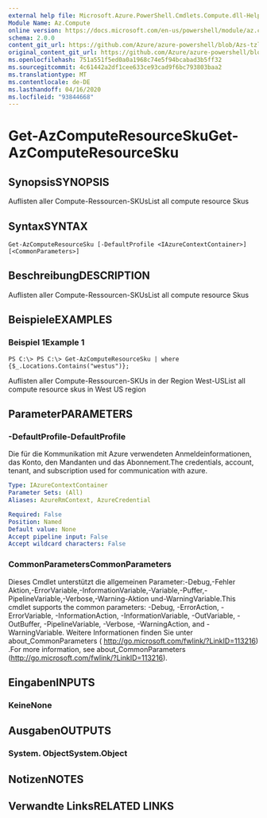 ```yaml
---
external help file: Microsoft.Azure.PowerShell.Cmdlets.Compute.dll-Help-Help.xml
Module Name: Az.Compute
online version: https://docs.microsoft.com/en-us/powershell/module/az.compute/get-azcomputeresourcesku
schema: 2.0.0
content_git_url: https://github.com/Azure/azure-powershell/blob/Azs-tzl/src/Compute/Compute/help/Get-AzComputeResourceSku.md
original_content_git_url: https://github.com/Azure/azure-powershell/blob/Azs-tzl/src/Compute/Compute/help/Get-AzComputeResourceSku.md
ms.openlocfilehash: 751a551f5ed0a0a1968c74e5f94bcabad3b5ff32
ms.sourcegitcommit: 4c61442a2df1cee633ce93cad9f6bc793803baa2
ms.translationtype: MT
ms.contentlocale: de-DE
ms.lasthandoff: 04/16/2020
ms.locfileid: "93844668"
---
```

# <span data-ttu-id="d866a-101">Get-AzComputeResourceSku</span><span class="sxs-lookup"><span data-stu-id="d866a-101">Get-AzComputeResourceSku</span></span>

## <span data-ttu-id="d866a-102">Synopsis</span><span class="sxs-lookup"><span data-stu-id="d866a-102">SYNOPSIS</span></span>
<span data-ttu-id="d866a-103">Auflisten aller Compute-Ressourcen-SKUs</span><span class="sxs-lookup"><span data-stu-id="d866a-103">List all compute resource Skus</span></span>

## <span data-ttu-id="d866a-104">Syntax</span><span class="sxs-lookup"><span data-stu-id="d866a-104">SYNTAX</span></span>

```
Get-AzComputeResourceSku [-DefaultProfile <IAzureContextContainer>] [<CommonParameters>]
```

## <span data-ttu-id="d866a-105">Beschreibung</span><span class="sxs-lookup"><span data-stu-id="d866a-105">DESCRIPTION</span></span>
<span data-ttu-id="d866a-106">Auflisten aller Compute-Ressourcen-SKUs</span><span class="sxs-lookup"><span data-stu-id="d866a-106">List all compute resource Skus</span></span>

## <span data-ttu-id="d866a-107">Beispiele</span><span class="sxs-lookup"><span data-stu-id="d866a-107">EXAMPLES</span></span>

### <span data-ttu-id="d866a-108">Beispiel 1</span><span class="sxs-lookup"><span data-stu-id="d866a-108">Example 1</span></span>
```
PS C:\> PS C:\> Get-AzComputeResourceSku | where {$_.Locations.Contains("westus")};
```

<span data-ttu-id="d866a-109">Auflisten aller Compute-Ressourcen-SKUs in der Region West-US</span><span class="sxs-lookup"><span data-stu-id="d866a-109">List all compute resource skus in West US region</span></span>

## <span data-ttu-id="d866a-110">Parameter</span><span class="sxs-lookup"><span data-stu-id="d866a-110">PARAMETERS</span></span>

### <span data-ttu-id="d866a-111">-DefaultProfile</span><span class="sxs-lookup"><span data-stu-id="d866a-111">-DefaultProfile</span></span>
<span data-ttu-id="d866a-112">Die für die Kommunikation mit Azure verwendeten Anmeldeinformationen, das Konto, den Mandanten und das Abonnement.</span><span class="sxs-lookup"><span data-stu-id="d866a-112">The credentials, account, tenant, and subscription used for communication with azure.</span></span>

```yaml
Type: IAzureContextContainer
Parameter Sets: (All)
Aliases: AzureRmContext, AzureCredential

Required: False
Position: Named
Default value: None
Accept pipeline input: False
Accept wildcard characters: False
```

### <span data-ttu-id="d866a-113">CommonParameters</span><span class="sxs-lookup"><span data-stu-id="d866a-113">CommonParameters</span></span>
<span data-ttu-id="d866a-114">Dieses Cmdlet unterstützt die allgemeinen Parameter:-Debug,-Fehler Aktion,-ErrorVariable,-InformationVariable,-Variable,-Puffer,-PipelineVariable,-Verbose,-Warning-Aktion und-WarningVariable.</span><span class="sxs-lookup"><span data-stu-id="d866a-114">This cmdlet supports the common parameters: -Debug, -ErrorAction, -ErrorVariable, -InformationAction, -InformationVariable, -OutVariable, -OutBuffer, -PipelineVariable, -Verbose, -WarningAction, and -WarningVariable.</span></span> <span data-ttu-id="d866a-115">Weitere Informationen finden Sie unter about_CommonParameters ( http://go.microsoft.com/fwlink/?LinkID=113216) .</span><span class="sxs-lookup"><span data-stu-id="d866a-115">For more information, see about_CommonParameters (http://go.microsoft.com/fwlink/?LinkID=113216).</span></span>

## <span data-ttu-id="d866a-116">Eingaben</span><span class="sxs-lookup"><span data-stu-id="d866a-116">INPUTS</span></span>

### <span data-ttu-id="d866a-117">Keine</span><span class="sxs-lookup"><span data-stu-id="d866a-117">None</span></span>

## <span data-ttu-id="d866a-118">Ausgaben</span><span class="sxs-lookup"><span data-stu-id="d866a-118">OUTPUTS</span></span>

### <span data-ttu-id="d866a-119">System. Object</span><span class="sxs-lookup"><span data-stu-id="d866a-119">System.Object</span></span>

## <span data-ttu-id="d866a-120">Notizen</span><span class="sxs-lookup"><span data-stu-id="d866a-120">NOTES</span></span>

## <span data-ttu-id="d866a-121">Verwandte Links</span><span class="sxs-lookup"><span data-stu-id="d866a-121">RELATED LINKS</span></span>

